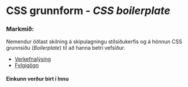 # CSS grunnform - _CSS boilerplate_

### Markmið:
Nemendur öðlast skilning á skipulagningu stílsíðukerfis og á hönnun CSS grunnsíðu (_Boilerplate_)  til að hanna betri vefsíður.

* [Verkefnalýsing](https://github.com/vefhonnun/21V/blob/main/Verkefni/V-3/Verkefni_5.pdf)
* [Fylgigögn](https://github.com/vefhonnun/21V/tree/main/S%C3%BDnid%C3%A6mi/V-5)

#### Einkunn verður birt í Innu

